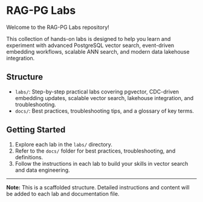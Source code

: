 # RAG-PG Labs

Welcome to the RAG-PG Labs repository!

This collection of hands-on labs is designed to help you learn and experiment with advanced PostgreSQL vector search, event-driven embedding workflows, scalable ANN search, and modern data lakehouse integration.

## Structure

- `labs/`: Step-by-step practical labs covering pgvector, CDC-driven embedding updates, scalable vector search, lakehouse integration, and troubleshooting.
- `docs/`: Best practices, troubleshooting tips, and a glossary of key terms.

## Getting Started

1. Explore each lab in the `labs/` directory.
2. Refer to the `docs/` folder for best practices, troubleshooting, and definitions.
3. Follow the instructions in each lab to build your skills in vector search and data engineering.

---

**Note:** This is a scaffolded structure. Detailed instructions and content will be added to each lab and documentation file.
